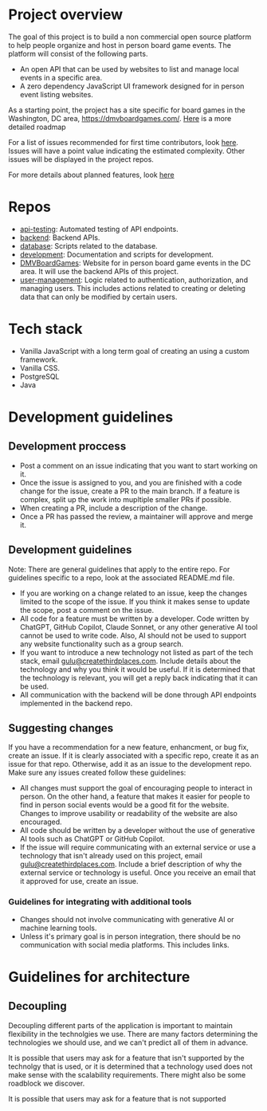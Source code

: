 # Project overview


The goal of this project is to build a non commercial open source platform to help people organize and host in person board game events. The platform will consist of the following parts.
- An open API that can be used by websites to list and manage local events in a specific area.
- A zero dependency JavaScript UI framework designed for in person event listing websites.


As a starting point, the project has a site specific for board games in the Washington, DC area, https://dmvboardgames.com/. [Here](https://github.com/Create-Third-Places/.github/blob/documentation-updates/profile/roadmap.md) is a more detailed roadmap


For a list of issues recommended for first time contributors, look [here](https://github.com/Create-Third-Places/DMVBoardGames/issues?q=is%3Aissue%20state%3Aopen%20label%3A%22good%20first%20issue%22). Issues will have a point value indicating the estimated complexity. Other issues will be displayed in the project repos.

For more details about planned features, look [here](https://github.com/Create-Third-Places/.github/blob/main/planned_features.md)


# Repos

- [api-testing](https://github.com/Create-Third-Places/api-testing): Automated testing of API endpoints.
- [backend](https://github.com/Create-Third-Places/backend): Backend APIs.
- [database](https://github.com/Create-Third-Places/database): Scripts related to the database.
- [development](https://github.com/Create-Third-Places/development): Documentation and scripts for development.
- [DMVBoardGames](https://github.com/Create-Third-Places/DMVBoardGames): Website for in person board game events in the DC area. It will use the backend APIs of this project.
- [user-management](https://github.com/Create-Third-Places/user-management): Logic related to authentication, authorization, and managing users. This includes actions related to creating or deleting data that can only be modified by certain users.
  
# Tech stack
- Vanilla JavaScript with a long term goal of creating an using a custom framework.
- Vanilla CSS.
- PostgreSQL
- Java



# Development guidelines

## Development proccess
- Post a comment on an issue indicating that you want to start working on it.
- Once the issue is assigned to you, and you are finished with a code change for the issue, create a PR to the main branch. If a feature is complex, split up the work into mupltiple smaller PRs if possible.
- When creating a PR, include a description of the change.
- Once a PR has passed the review, a maintainer will approve and merge it.

## Development guidelines
Note: There are general guidelines that apply to the entire repo. For guidelines specific to a repo, look at the associated README.md file.

- If you are working on a change related to an issue, keep the changes limited to the scope of the issue. If you think it makes sense to update the scope, post a comment on the issue.
- All code for a feature must be written by a developer. Code written by ChatGPT, GitHub Copilot, Claude Sonnet, or any other generative AI tool cannot be used to write code. Also, AI should not be used to support any website functionality such as a group search.
- If you want to introduce a new technology not listed as part of the tech stack, email gulu@createthirdplaces.com. Include details about the technology and why you think it would be useful. If it is determined that the technology is relevant, you will get a reply back indicating that it can be used.
- All communication with the backend will be done through API endpoints implemented in the backend repo.

## Suggesting changes
If you have a recommendation for a new feature, enhancment, or bug fix, create an issue. If it is clearly associated with a specific repo, create it as an issue for that repo. Otherwise, add it as an issue to the development repo. Make sure any issues created follow these guidelines:

- All changes must support the goal of encouraging people to interact in person.  On the other hand, a feature that makes it easier for people to find in person social events would be a good fit for the website. Changes to improve usability or readability of the website are also encouraged.
- All code should be written by a developer without the use of generative AI tools such as ChatGPT or GitHub Copilot.
- If the issue will require communicating with an external service or use a technology that isn't already used on this project, email gulu@createthirdplaces.com. Include a brief description of why the external service or technology is useful. Once you receive an email that it approved for use, create an issue.

### Guidelines for integrating with additional tools

- Changes should not involve communicating with generative AI or machine learning tools.
- Unless it's primary goal is in person integration, there should be no communication with social media platforms. This includes links.
  


# Guidelines for architecture

## Decoupling
Decoupling different parts of the application is important to maintain flexibility in the technolgies we use. There are many factors determining the technologies we should use, and we can't predict all of them in advance. 

It is possible that users may ask for a feature that isn't supported by the technolgy that is used, or it is determined that a technology used does not make sense with the scalability requirements. There might also be some roadblock we discover.

It is possible that users may ask for a feature that is not supported 

